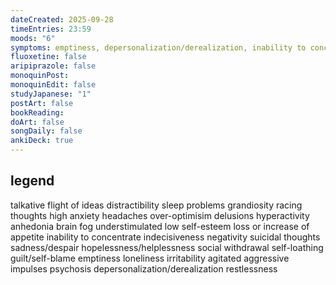 ```yaml
---
dateCreated: 2025-09-28
timeEntries: 23:59
moods: "6"
symptoms: emptiness, depersonalization/derealization, inability to concentrate, negativity, irritability, brain fog, guilt/self-blame
fluoxetine: false
aripiprazole: false
monoquinPost:
monoquinEdit: false
studyJapanese: "1"
postArt: false
bookReading:
doArt: false
songDaily: false
ankiDeck: true
---
```

## legend
talkative
flight of ideas
distractibility
sleep problems
grandiosity
racing thoughts
high anxiety
headaches
over-optimisim
delusions
hyperactivity
anhedonia
brain fog
understimulated
low self-esteem
loss or increase of appetite
inability to concentrate
indecisiveness
negativity
suicidal thoughts
sadness/despair
hopelessness/helplessness
social withdrawal
self-loathing
guilt/self-blame
emptiness
loneliness
irritability
agitated
aggressive impulses
psychosis
depersonalization/derealization
restlessness
